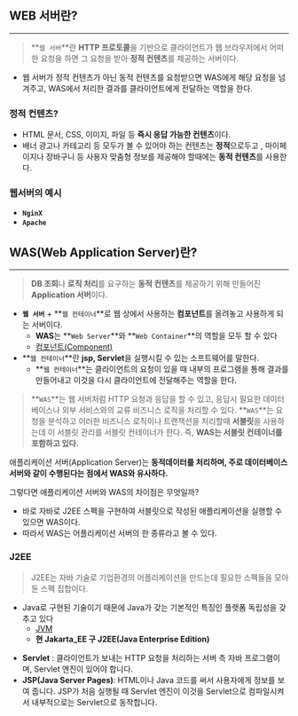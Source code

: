 ## WEB 서버란?

---

> **`웹 서버`**란 **HTTP 프로토콜**을 기반으로 클라이언트가 웹 브라우저에서 어떠한 요청을 하면 그 요청을 받아 **정적 컨텐츠**를 제공하는 서버이다.
> 
- 웹 서버가 정적 컨텐츠가 아닌 동적 컨텐츠를 요청받으면 WAS에게 해당 요청을 넘겨주고, WAS에서 처리한 결과를 클라이언트에게 전달하는 역할을 한다.

### **정적 컨텐츠?**

- HTML 문서, CSS, 이미지, 파일 등 **즉시 응답 가능한 컨텐츠**이다.
- 배너 광고나 카테고리 등 모두가 볼 수 있어야 하는 컨텐츠는 **정적**으로두고 , 마이페이지나 장바구니 등 사용자 맞춤형 정보를 제공해야 할때에는 **동적 컨텐츠**를 사용한다.

### 웹서버의 예시

- **`NginX`**
- **`Apache`**

## **WAS(Web Application Server)란?**

---

> **DB 조회**나 **로직 처리**를 요구하는 **동적 컨텐츠**를 제공하기 위해 만들어진 **Application 서버**이다.
> 
- **`웹 서버`** + **`웹 컨테이너`**로 웹 상에서 사용하는 **컴포넌트**를 올려놓고 사용하게 되는 서버이다.
    - **WAS**는 **`Web Server`**와 **`Web Container`**의 역할을 모두 할 수 있다
    - [컴포넌트(Component)](https://www.notion.so/Component-14453e3de82180458262c26cc8bdc6fa?pvs=21)
- **`웹 컨테이너`**란 **jsp, Servlet**을 실행시킬 수 있는 소프트웨어를 말한다.
    - **`웹 컨테이너`**는 클라이언트의 요청이 있을 때 내부의 프로그램을 통해 결과를 만들어내고 이것을 다시 클라이언트에 전달해주는 역할을 한다.
    

> **`WAS`**는 웹 서버처럼 HTTP 요청과 응답을 할 수 있고, 응답시 필요한 데이터베이스나 외부 서비스와의 교류 비즈니스 로직을 처리할 수 있다. **`WAS`**는 요청을 분석하고 이러한 비즈니스 로직이나 트랜잭션을 처리할때 **서블릿**을 사용하는데 이 서블릿 관리를 서블릿 컨테이너가 한다. 즉, **WAS는 서블릿 컨테이너를 포함하고 있다.**
> 

<aside>

애플리케이션 서버(Application Server)는 **동적데이터를 처리하며, 주로 데이터베이스 서버와 같이 수행된다는 점에서 WAS와 유사하다.**

그렇다면 애플리케이션 서버와 WAS의 차이점은 무엇일까?
- 바로 자바로 J2EE 스펙을 구현하여 서블릿으로 작성된 애플리케이션을 실행할 수 있으면 WAS이다.
- 따라서 WAS는 어플리케이션 서버의 한 종류라고 볼 수 있다.

</aside>

### J2EE

> J2EE는 자바 기술로 기업환경의 어플리케이션을 만드는데 필요한 스펙들을 모아둔 스펙 집합이다.
> 
- Java로 구현된 기술이기 때문에 Java가 갖는 기본적인 특징인 플랫폼 독립성을 갖추고 있다
    - [JVM](https://www.notion.so/JVM-3db0f3ceffc44fd38ac70b70b84d6d62?pvs=21)
    - **현 Jakarta_EE 구 J2EE(Java Enterprise Edition)**

<aside>

- **Servlet** : 클라이언트가 보내는 HTTP 요청을 처리하는 서버 측 자바 프로그램이며, Servlet 엔진이 있어야 합니다.
- **JSP(Java Server Pages)**: HTML이나 Java 코드를 써서 사용자에게 정보를 보여 줍니다. JSP가 처음 실행될 때 Servlet 엔진이 이것을 Servlet으로 컴파일시켜서 내부적으로는 Servlet으로 동작합니다.

